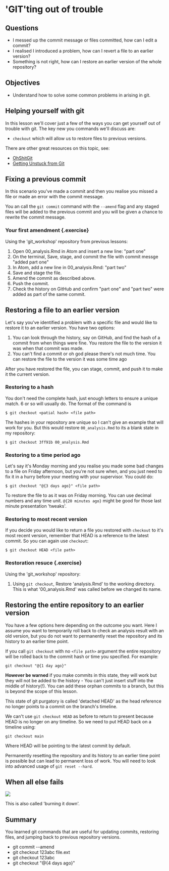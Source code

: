 # 'GIT'ting out of trouble

## Questions
* I messed up the commit message or files committed, how can I edit a commit?
* I realised I introduced a problem, how can I revert a file to an earlier version?
* Something is not right, how can I restore an earlier version of the whole repository?

## Objectives
* Understand how to solve some common problems in arising in git.

## Helping yourself with git
In this lesson we'll cover just a few of the ways you can get yourself out of trouble with git. The key new you commands we'll discuss are:

* `checkout` which will allow us to restore files to previous versions.

There are other great resources on this topic, see:

  * [OhShitGit](https://ohshitgit.com/)
  * [Getting Unstuck from Git](http://inundata.org/lectures/git/#/)

## Fixing a previous commit
In this scenario you've made a commit and then you realise you missed a file or
made an error with the commit message.

You an call the `git commit` command with the `--amend` flag and any staged
files will be added to the previous commit and you will be given a chance to
rewrite the commit message.

### Your first amendment {.exercise}

Using the 'git_workshop' repository from previous lessons:

1. Open 00_analysis.Rmd in Atom and insert a new line: "part one"
1. On the terminal, Save, stage, and commit the file with commit messge "added part one"
1. In Atom, add a new line in 00_analysis.Rmd: "part two"
1. Save and stage the file.
1. Amend the commit as described above.
1. Push the commit.
1. Check the history on GitHub and confirm "part one" and "part two" were added as part of the same commit.

## Restoring a file to an earlier version

Let's say you've identified a problem with a specific file and would like to
restore it to an earlier version. You have two options:

1. You can look through the history, say on GitHub, and find the hash of a
   commit from when things were fine. You restore the file to the version it was
   when that commit was made.
1. You can't find a commit or oh god please there's not much time. You can
   restore the file to the version it was some time ago

After you have restored the file, you can stage, commit, and push it to make it
the current version.

### Restoring to a hash

You don't need the complete hash, just enough letters to ensure a unique match.
6 or so will usually do. The format of the command is

```
$ git checkout <patial hash> <file path>
```

The hashes in your repository are unique so I can't give an example that will
work for you. But this would restore `00_analysis.Rmd` to its a blank
state in my repository:

```
$ git checkout 3ff91b 00_analysis.Rmd
```

### Restoring to a time period ago

Let's say it's Monday morning and you realise you made some bad changes to a
file on Friday afternoon, but you're not sure when, and you just need to fix it in
a hurry before your meeting with your supervisor. You could do:

```
$ git checkout "@{3 days ago}" <file path>
```

To restore the file to as it was on Friday morning. You can use decimal numbers
and any time unit. `@{20 minutes ago}` might be good for those last minute
presentation 'tweaks'.


### Restoring to most recent version

If you decide you would like to return a file you restored with `checkout` to
it's most recent version, remember that HEAD is a reference to the latest
commit. So you can again use `checkout`:

```
$ git checkout HEAD <file path>
```

### Restoration resuce {.exercise}

Using the 'git_workshop' repository:

1. Using `git checkout`, Restore 'analysis.Rmd' to the working directory. This
   is what '00_analysis.Rmd' was called before we changed its name.


## Restoring the entire repository to an earlier version

You have a few options here depending on the outcome you want. Here I assume you want
to temporarily roll back to check an analysis result with an old version, but you do not
want to permanently reset the repository and its history to an earlier time point.

If you call `git checkout` with no `<file path>` argument the entire repository will
be rolled back to the commit hash or time you specified. For example:

```
git checkout "@{1 day ago}"
```

**However be warned** if you make commits in this state, they will work but they
will not be added to the history - You can't just insert stuff into the middle
of history(!). You can add these orphan commits to a branch, but this is
beyond the scope of this lesson.

This state of git purgatory is called 'detached HEAD' as the head reference no
longer points to a commit on the branch's timeline.

We can't use `git checkout HEAD` as before to return to present because HEAD is no longer on any timeline. So we need to put HEAD back on a timeline using:

```
git checkout main
```
Where HEAD will be pointing to the latest commit by default.

Permanently resetting the repository and its history to an earlier time point is
possible but can lead to permanent loss of work. You will need to look into
advanced usage of `git reset --hard`.

## When all else fails

![](https://imgs.xkcd.com/comics/git.png)

This is also called 'burning it down'.

## Summary

You learned git commands that are useful for updating commits, restoring files,
and jumping back to previous repository versions.

* git commit --amend
* git checkout 123abc file.ext
* git checkout 123abc
* git checkout "@{4 days ago}"
